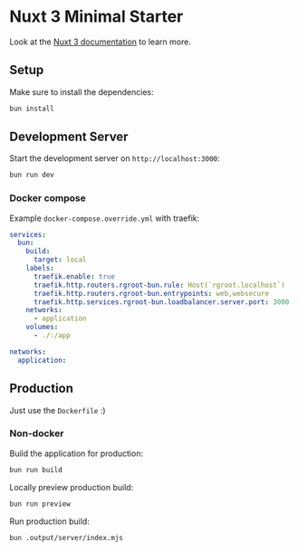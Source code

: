 # Nuxt 3 Minimal Starter

Look at the [Nuxt 3 documentation](https://nuxt.com/docs/getting-started/introduction) to learn more.

## Setup

Make sure to install the dependencies:

```bash
bun install
```

## Development Server

Start the development server on `http://localhost:3000`:

```bash
bun run dev
```

### Docker compose

Example `docker-compose.override.yml` with traefik:

```yml
services:
  bun:
    build:
      target: local
    labels:
      traefik.enable: true
      traefik.http.routers.rgroot-bun.rule: Host(`rgroot.localhost`)
      traefik.http.routers.rgroot-bun.entrypoints: web,websecure
      traefik.http.services.rgroot-bun.loadbalancer.server.port: 3000
    networks:
      - application
    volumes:
      - ./:/app

networks:
  application:
```

## Production

Just use the `Dockerfile` :)

### Non-docker

Build the application for production:

```bash
bun run build
```

Locally preview production build:

```bash
bun run preview
```

Run production build:

```bash
bun .output/server/index.mjs
```
